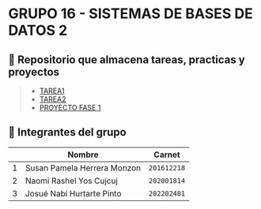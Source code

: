 # GRUPO 16 - SISTEMAS DE BASES DE DATOS 2 

## 🚀 Repositorio que almacena tareas, practicas y proyectos

> - [TAREA1](Tarea1/)
> - [TAREA2](Tarea2/)
> - [PROYECTO FASE 1](Proyecto-Fase-1/)

## 📄 Integrantes del grupo

|     | Nombre                      | Carnet      |
| --- | --------------------------- | ----------- |
| 1   | Susan Pamela Herrera Monzon | `201612218` |
| 2   | Naomi Rashel Yos Cujcuj     | `202001814` |
| 3   | Josué Nabí Hurtarte Pinto   | `202202481` |